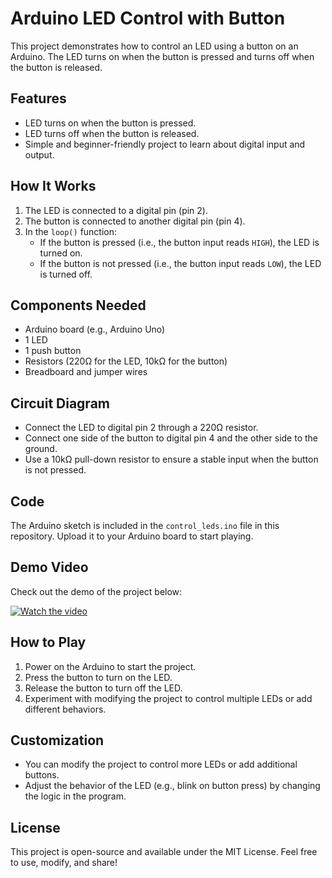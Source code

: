 # Arduino LED Control with Button

This project demonstrates how to control an LED using a button on an Arduino. The LED turns on when the button is pressed and turns off when the button is released.

## Features

- LED turns on when the button is pressed.
- LED turns off when the button is released.
- Simple and beginner-friendly project to learn about digital input and output.

## How It Works

1. The LED is connected to a digital pin (pin 2).
2. The button is connected to another digital pin (pin 4).
3. In the `loop()` function:
   - If the button is pressed (i.e., the button input reads `HIGH`), the LED is turned on.
   - If the button is not pressed (i.e., the button input reads `LOW`), the LED is turned off.

## Components Needed

- Arduino board (e.g., Arduino Uno)
- 1 LED
- 1 push button
- Resistors (220Ω for the LED, 10kΩ for the button)
- Breadboard and jumper wires

## Circuit Diagram

- Connect the LED to digital pin 2 through a 220Ω resistor.
- Connect one side of the button to digital pin 4 and the other side to the ground.
- Use a 10kΩ pull-down resistor to ensure a stable input when the button is not pressed.

## Code

The Arduino sketch is included in the `control_leds.ino` file in this repository. Upload it to your Arduino board to start playing.

## Demo Video
Check out the demo of the project below:

[![Watch the video](https://img.youtube.com/vi/AZBxvVLXUeA/0.jpg)](https://www.youtube.com/shorts/AZBxvVLXUeA)

## How to Play

1. Power on the Arduino to start the project.
2. Press the button to turn on the LED.
3. Release the button to turn off the LED.
4. Experiment with modifying the project to control multiple LEDs or add different behaviors.

## Customization

- You can modify the project to control more LEDs or add additional buttons.
- Adjust the behavior of the LED (e.g., blink on button press) by changing the logic in the program.

## License

This project is open-source and available under the MIT License. Feel free to use, modify, and share!
